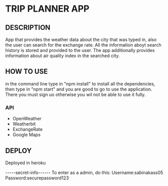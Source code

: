 # TRIP PLANNER APP
 
## DESCRIPTION
 App that provides the weather data about the city that was typed in, also the user can search for the exchange rate. All the information aboyt search history is stored and provided to the user. The app additionally provides information about air quality index in the searched city.

## HOW TO USE
in the command line type in "npm install" to install all the dependencies, then type in "npm start" and you are good to go to use the application. There you must sign uo otherwise you wil not be able to use it fully.
### API
- OpenWeather
- Weatherbit
- ExchangeRate 
- Google Maps

## DEPLOY
Deployed in heroku




-----secret-info------
To enter as a admin, do this:
Username:sabinakass05
Password:securepassword123